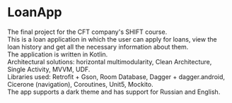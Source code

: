 # LoanApp
The final project for the CFT company's SHIFT course.\
This is a loan application in which the user can apply for loans, view the loan history and get all the necessary information about them.\
The application is written in Kotlin.\
Architectural solutions: horizontal multimodularity, Clean Architecture, Single Activity, MVVM, UDF.\
Libraries used: Retrofit + Gson, Room Database, Dagger + dagger.android, Cicerone (navigation), Coroutines, Unit5, Mockito.\
The app supports a dark theme and has support for Russian and English.

